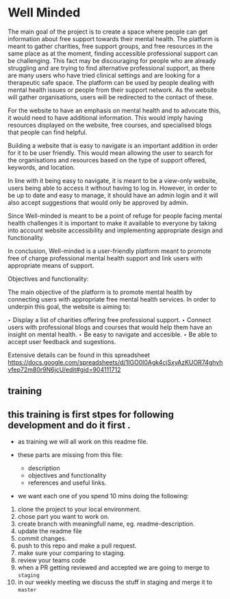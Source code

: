 # Well Minded

The main goal of the project is to create a space where people can get information about free support towards their mental health. The platform is meant to gather charities, free support groups, and free resources in the same place as at the moment, finding accessible professional support can be challenging. This fact may be discouraging for people who are already struggling and are trying to find alternative professional support, as there are many users who have tried clinical settings and are looking for a therapeutic safe space. The platform can be used by people dealing with mental health issues or people from their support network. As the website will gather organisations, users will be redirected to the contact of these.

For the website to have an emphasis on mental health and to advocate this, it would need to have additional information. This would imply having resources displayed on the website, free courses, and specialised blogs that people can find helpful.

Building a website that is easy to navigate is an important addition in order for it to be user friendly. This would mean allowing the user to search for the organisations and resources based on the type of support offered, keywords, and location.

In line with it being easy to navigate, it is meant to be a view-only website, users being able to access it without having to log in. However, in order to be up to date and easy to manage, it should have an admin login and it will also accept suggestions that would only be approved by admin.

Since Well-minded is meant to be a point of refuge for people facing mental health challenges it is important to make it available to everyone by taking into account website accessibility and implementing appropriate design and functionality.

In conclusion, Well-minded is a user-friendly platform meant to promote free of charge professional mental health support and link users with appropriate means of support.


Objectives and functionality: 

The main objective of the platform is to promote mental health by connecting users with appropriate free mental health services. In order to underpin this goal, the website is aiming to:

‣ Display a list of charities offering free professional support.
‣ Connect users with professional blogs and courses that would help them have an insight on mental health.
‣ Be easy to navigate and accesible. 
‣ Be able to accept user feedback and sugestions. 



Extensive details can be found in this spreadsheet
https://docs.google.com/spreadsheets/d/1IGO0l0Agk4cjSxyAzKUOR74ghyhvfep72m80r9N6jcU/edit#gid=904111712

## training 
## this training is first stpes for following development and do it first . 

- as training we will all work on this readme file.
- these parts are missing from this file:

  - description
  - objectives and functionality
  - references and useful links.

- we want each one of you spend 10 mins doing the following:

1. clone the project to your local environment.
2. chose part you want to work on.
3. create branch with meaningfull name, eg. readme-description.
4. update the readme file
5. commit changes.
6. push to this repo and make a pull request.
7. make sure your comparing to staging.
8. review your teams code
9. when a PR getting reviewed and accepted we are going to merge to `staging`
10. in our weekly meeting we discuss the stuff in staging and merge it to `master`
